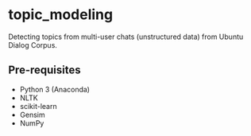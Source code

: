 # topic_modeling

Detecting topics from multi-user chats (unstructured data) from Ubuntu Dialog Corpus.


## Pre-requisites

- Python 3 (Anaconda)
- NLTK
- scikit-learn
- Gensim
- NumPy
